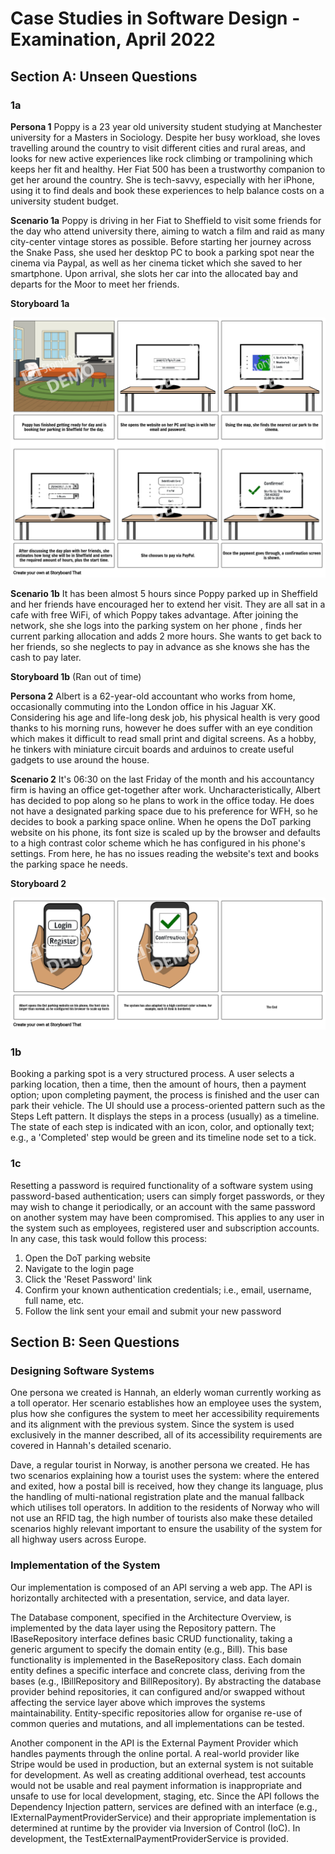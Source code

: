 # Case Studies in Software Design - Examination, April 2022

## Section A: Unseen Questions

### 1a

**Persona 1** Poppy is a 23 year old university student
studying at Manchester university for a Masters in
Sociology. Despite her busy workload, she loves travelling
around the country to visit different cities and rural
areas, and looks for new active experiences like rock
climbing or trampolining which keeps her fit and healthy.
Her Fiat 500 has been a trustworthy companion to get her
around the country. She is tech-savvy, especially with her
iPhone, using it to find deals and book these experiences to
help balance costs on a university student budget.

**Scenario 1a** Poppy is driving in her Fiat to Sheffield to
visit some friends for the day who attend university there,
aiming to watch a film and raid as many city-center vintage
stores as possible. Before starting her journey across the
Snake Pass, she used her desktop PC to book a parking spot
near the cinema via Paypal, as well as her cinema ticket
which she saved to her smartphone. Upon arrival, she slots
her car into the allocated bay and departs for the Moor to
meet her friends.

**Storyboard 1a**

![](./storyboard%201a.png)

**Scenario 1b** It has been almost 5 hours since Poppy
parked up in Sheffield and her friends have encouraged her
to extend her visit. They are all sat in a cafe with free
WiFi, of which Poppy takes advantage. After joining the
network, she she logs into the parking system on her phone ,
finds her current parking allocation and adds 2 more hours.
She wants to get back to her friends, so she neglects to pay
in advance as she knows she has the cash to pay later.

**Storyboard 1b** (Ran out of time)

**Persona 2** Albert is a 62-year-old accountant who works
from home, occasionally commuting into the London office in
his Jaguar XK. Considering his age and life-long desk job,
his physical health is very good thanks to his morning runs,
however he does suffer with an eye condition which makes it
difficult to read small print and digital screens. As a
hobby, he tinkers with miniature circuit boards and arduinos
to create useful gadgets to use around the house.

**Scenario 2** It's 06:30 on the last Friday of the month
and his accountancy firm is having an office get-together
after work. Uncharacteristically, Albert has decided to pop
along so he plans to work in the office today. He does not
have a designated parking space due to his preference for
WFH, so he decides to book a parking space online. When he
opens the DoT parking website on his phone, its font size is
scaled up by the browser and defaults to a high contrast
color scheme which he has configured in his phone's
settings. From here, he has no issues reading the website's
text and books the parking space he needs.

**Storyboard 2**

![](./storyboard%202.png)

### 1b

Booking a parking spot is a very structured process. A user
selects a parking location, then a time, then the amount of
hours, then a payment option; upon completing payment, the
process is finished and the user can park their vehicle. The
UI should use a process-oriented pattern such as the Steps
Left pattern. It displays the steps in a process (usually)
as a timeline. The state of each step is indicated with an
icon, color, and optionally text; e.g., a 'Completed' step
would be green and its timeline node set to a tick.

### 1c

Resetting a password is required functionality of a software
system using password-based authentication; users can simply
forget passwords, or they may wish to change it
periodically, or an account with the same password on
another system may have been compromised. This applies to
any user in the system such as employees, registered user
and subscription accounts. In any case, this task would
follow this process:

1. Open the DoT parking website
2. Navigate to the login page
3. Click the 'Reset Password' link
4. Confirm your known authentication credentials; i.e.,
   email, username, full name, etc.
5. Follow the link sent your email and submit your new
   password

## Section B: Seen Questions

### Designing Software Systems

One persona we created is Hannah, an elderly woman currently
working as a toll operator. Her scenario establishes how an
employee uses the system, plus how she configures the system
to meet her accessibility requirements and its alignment
with the previous system. Since the system is used
exclusively in the manner described, all of its
accessibility requirements are covered in Hannah's detailed
scenario.

Dave, a regular tourist in Norway, is another persona we
created. He has two scenarios explaining how a tourist uses
the system: where the entered and exited, how a postal bill
is received, how they change its language, plus the handling
of multi-national registration plate and the manual fallback
which utilises toll operators. In addition to the residents
of Norway who will not use an RFID tag, the high number of
tourists also make these detailed scenarios highly relevant
important to ensure the usability of the system for all
highway users across Europe.

### Implementation of the System

<!-- Database -->

Our implementation is composed of an API serving a web app.
The API is horizontally architected with a presentation,
service, and data layer.

The Database component, specified in the Architecture
Overview, is implemented by the data layer using the
Repository pattern. The IBaseRepository<T> interface defines
basic CRUD functionality, taking a generic argument to
specify the domain entity (e.g., Bill). This base
functionality is implemented in the BaseRepository<T> class.
Each domain entity defines a specific interface and concrete
class, deriving from the bases (e.g., IBillRepository and
BillRepository). By abstracting the database provider behind
repositories, it can configured and/or swapped without
affecting the service layer above which improves the systems
maintainability. Entity-specific repositories allow for
organise re-use of common queries and mutations, and all
implementations can be tested.

<!-- ExternalPaymentProvider -->

Another component in the API is the External Payment
Provider which handles payments through the online portal. A
real-world provider like Stripe would be used in production,
but an external system is not suitable for development. As
well as creating additional overhead, test accounts would
not be usable and real payment information is inappropriate
and unsafe to use for local development, staging, etc. Since
the API follows the Dependency Injection pattern, services
are defined with an interface (e.g.,
IExternalPaymentProviderService) and their appropriate
implementation is determined at runtime by the provider via
Inversion of Control (IoC). In development, the
TestExternalPaymentProviderService is provided.
